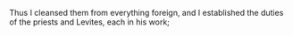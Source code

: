 Thus I cleansed them from everything foreign, and I established the duties of the priests and Levites, each in his work;
